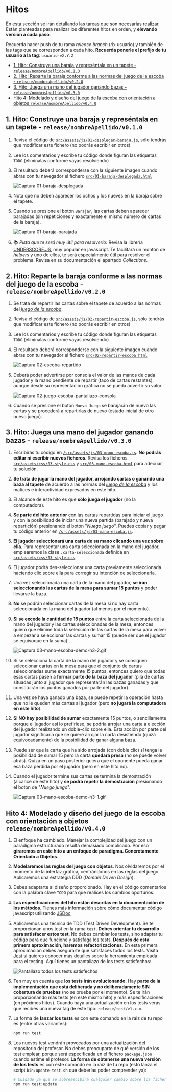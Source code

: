 # Hitos

En esta sección se irán detallando las tareas que son necesarias realizar. Están planteadas para realizar los diferentes hitos en orden, y **elevando versión a cada paso**.

Recuerda hacer push de tu rama *release branch* (rb-usuario) y también de las tags que se corresponden a cada hito. **Recuerda ponerle el prefijo de tu usuario a la tag**: `usuario-vX.Y.Z`

- [1. Hito: Construye una baraja y represéntala en un tapete - `release/nombreApellido/v0.1.0`](#1-hito-construye-una-baraja-y-represéntala-en-un-tapete---releasenombreapellidov010)
- [2. Hito: Reparte la baraja conforme a las normas del juego de la escoba - `release/nombreApellido/v0.2.0`](#2-hito-reparte-la-baraja-conforme-a-las-normas-del-juego-de-la-escoba---releasenombreapellidov020)
- [3. Hito: Juega una mano del jugador ganando bazas - `release/nombreApellido/v0.3.0`](#3-hito-juega-una-mano-del-jugador-ganando-bazas---releasenombreapellidov030)
- [Hito 4: Modelado y diseño del juego de la escoba con orientación a objetos `release/nombreApellido/v0.4.0`](#hito-4-modelado-y-diseño-del-juego-de-la-escoba-con-orientación-a-objetos-releasenombreapellidov040)

## 1. Hito: Construye una baraja y represéntala en un tapete - `release/nombreApellido/v0.1.0`

1. Revisa el código de [`src/assets/js/01-desplegar-baraja.js`](../src/assets/js/01-desplegar-baraja.js), sólo tendrás que modificar este fichero (no podrás escribir en otros)

1. Lee los comentarios y escribe tu código donde figuran las etiquetas `TODO` (elimínalas conforme vayas resolviendo)

1. El resultado deberá corresponderse con la siguiente imagen cuando abras con tu navegador el fichero [`src/01-baraja-desplegada.html`](../src/02-repartir-escoba.html)

    ![Captura 01-baraja-desplegada](./img/01-baraja-desplegada.png)

1. Nota que no deben aparecer los ochos y los nueves en la baraja sobre el tapete.

1. Cuando se presione el botón `Barajar`, las cartas deben aparecer barajadas (sin repeticiones y exactamente el mismo número de cartas de la baraja).

    ![Captura 01-baraja-barajada](./img/01-baraja-barajada.png)

1. 📚 *Pista que te será muy útil para resolverlo*: Revisa la  librería [UNDERSCORE.JS](https://underscorejs.org/#), muy popular en javascript. Te facilitará un montón de *helpers* y uno de ellos, te será especialmente útil para resolver el problema. Revisa en su documentación el apartado *Collections*.

## 2. Hito: Reparte la baraja conforme a las normas del juego de la escoba - `release/nombreApellido/v0.2.0`

1. Se trata de repartir las cartas sobre el tapete de acuerdo a las normas del [*juego de la escoba*](https://es.wikipedia.org/wiki/Escoba_del_15).

2. Revisa el código de [`src/assets/js/02-repartir-escoba.js`](../src/assets/js/02-repartir-escoba.js), sólo tendrás que modificar este fichero (no podrás escribir en otros)

3. Lee los comentarios y escribe tu código donde figuran las etiquetas `TODO` (elimínalas conforme vayas resolviendo)

4. El resultado deberá corresponderse con la siguiente imagen cuando abras con tu navegador el fichero [`src/02-repartir-escoba.html`](../src/02-repartir-escoba.html)

    ![Captura 02-escoba-repartido](./img/02-juego-escoba-repartido.png)

5. Deberá poder advertirse por consola el valor de las manos de cada jugador y la mano pendiente de repartir (taco de cartas restantes), aunque desde su representación gráfica no se pueda advertir su valor.

    ![Captura 02-juego-escoba-pantallazo-consola](img/02-juego-escoba-pantallazo-consola.png)

6. Cuando se presione el botón `Nuevo Juego` se barajarán de nuevo las cartas y se procederá a repartirlas de nuevo (estado inicial de otro nuevo juego).

## 3. Hito: Juega una mano del jugador ganando bazas - `release/nombreApellido/v0.3.0`

1. Escribirás tu código en [`/src/assets/js/03-mano-escoba.js`](../src/assets/js/03-mano-escoba.js). **No podrás editar ni escribir nuevos ficheros**. Revisa los ficheros [`src/assets/css/03-style.css`](../src/assets/css/03-style.css) y [`src/03-mano-escoba.html`](../src/03-mano-escoba.html) para adecuar tu solución.

1. **Se trata de jugar la mano del jugador, arrojando cartas o ganando una baza al tapete** de acuerdo a las normas del [*juego de la escoba*](https://es.wikipedia.org/wiki/Escoba_del_15) y los matices e interactividad expresados en este hito.

1. El alcance de este hito es que **sólo juega el jugador** (no la computadora).

1. **Se parte del hito anterior** con las cartas repartidas para iniciar el juego y con la posibilidad de iniciar una nueva partida (barajado y nueva repartición) presionando el botón "*Nuego juego*". Puedes copiar y pegar tu código anterior en [`/src/assets/js/03-mano-escoba.js`](../src/assets/js/03-mano-escoba.js).

1. **El jugador seleccionará una carta de su mano clicando una vez sobre ella**. Para representar una carta seleccionada en la mano del jugador, emplearemos la clase `.carta-seleccionada` definida en [`src/assets/css/03-style.css`](../src/assets/css/03-style.css).

1. El jugador podrá des-seleccionar una carta previamente seleccionada haciendo clic sobre ella para corregir su intención de seleccionarla.

1. Una vez seleccionada una carta de la mano del jugador, **se irán seleccionando las cartas de la mesa para sumar 15 puntos** y poder llevarse la baza.

1. **No** se podrán seleccionar cartas de la mesa si no hay carta seleccionada en la mano del jugador (al menos por el momento).

1. **Si se excede la cantidad de 15 puntos** entre la carta seleccionada de la mano del jugador y las cartas seleccionadas de la mesa, entonces quiero que elimine toda la selección de las cartas de la mesa para volver a empezar a seleccionar las cartas y sumar 15 (puede ser que el jugador se equivoque en la suma).

    ![Captura 03-mano-escoba-demo-h3-2.gif](img/03-mano-escoba-demo-h3-2.gif)

1. Si se selecciona la carta de la mano del jugador y se consiguen seleccionar cartas en la mesa para que el conjunto de cartas seleccionadas sume exactamente 15 puntos, entonces quiero que todas esas cartas pasen a **formar parte de la baza del jugador** (pila de cartas situadas junto al jugador que representarán las bazas ganadas y que constituirán los puntos ganados por parte del jugador).

1. Una vez se haya ganado una baza, se puede repetir la operación hasta que no le queden más cartas al jugador (pero **no jugará la computadora en este hito**).

1. **Si NO hay posibilidad de sumar** exactamente 15 puntos, o sencillamente porque el jugador así lo prefiriese, se podría arrojar una carta a elección del jugador realizando un doble-clic sobre ella. Esta acción por parte del jugador significaría que se quiere arrojar la carta desistiendo (quizá equivocadamente) de la posibilidad de ganar alguna baza.

1. Puede ser que la carta que ha sido arrojada (con doble clic) sí tenga la posibilidad de sumar 15 pero la carta **quedará presa** (no se puede volver atrás). Quizá en un paso posterior quiera que el oponente pueda ganar esa baza perdida por el jugador (pero en este hito no).

1. Cuando el jugador termine sus cartas se termina la demostración (alcance de este hito) y **se podrá repetir la demostración** presionando el botón de  "*Nuego juego*".

    ![Captura 03-mano-escoba-demo-h3-1.gif](img/03-mano-escoba-demo-h3-1.gif)

## Hito 4: Modelado y diseño del juego de la escoba con orientación a objetos `release/nombreApellido/v0.4.0`

1. El enfoque ha cambiado. Manejar la complejidad del juego con un paradigma estructurado resulta demasiado complicado. Por eso **giraremos en este hito a un enfoque de paradigma. Concretamente Orientado a Objetos**.

1. **Modelaremos las reglas del juego con objetos**. Nos olvidaremos por el momento de la interfaz gráfica, centrándonos en las reglas del juego. Aplicaremos una estrategia DDD (*Domain Driven Design*).

1. Debes adaptarte al diseño proporcionado. Hay en el código comentarios con la palabra clave `TODO` para que realices los cambios oportunos.

1. **Las especificaciones del hito están descritas en la documentación de los métodos**. Tienes más información sobre cómo documentar código javascript utilizando [JSDoc](https://jsdoc.app)

1. Aplicaremos una técnica de TDD (Test Driven Development). Se te proporcionan unos test en la rama `test`. **Debes orientar tu desarrollo para satisfacer estos test**. No debes cambiar los tests, sino adaptar tu código para que funcione y satisfaga los tests. **Después de esta primera aproximación, haremos refactorizaciones**. En esta primera aproximación debes asegurarte que satisfaces todos los tests. Visita [Jest](https://jestjs.io/es-ES/) si quieres conocer más detalles sobre la herramienta empleada para el testing. Aquí tienes un pantallazo de los tests satisfechos:

    ![Pantallazo todos los tests satisfechos](./img/04-tests-satisfechos.png)

1. Ten muy en cuenta que **los tests irán evolucionando**. Hay **parte de la implementación que está deliberada y no deliberadamente SIN cobertura de pruebas** (no se prueba por el momento). Se te irán proporcionando más tests (en este mismo hito) y más especificaciones (en próximos hitos). Cuando haya una actualización en los tests verás que recibes una nueva tag de este tipo: `release/test/v1.x.x`.

1. La forma de **lanzar los tests** es con este comando en la raiz de tu repo es (entre otras variantes):

    ```bash
    npm run test
    ```

1. Los nuevos test vendrán provocados por una actualización del repositorio del profesor. No debes preocuparte de qué versión de los test emplear, porque será especificada en el fichero `package.json` cuando estime el profesor. **La forma de obtenerse una nueva versión de los tests** es con este comando en la raiz de tu repo (esto lanza el script `bin/update-test.sh` que deberías poder comprender ya):

    ```bash
    # Cuidado ya que se sobreescibirá cualquier cambio sobre los ficheros *.test.js
    npm run test:update
    ```
